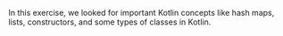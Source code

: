 In this exercise, we looked for important Kotlin concepts like hash maps, lists, constructors, and some types of classes in Kotlin.
